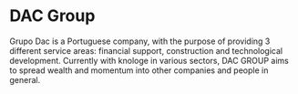 # DAC Group
Grupo Dac is a Portuguese company, with the purpose of providing 3 different service areas: financial support, construction and technological development. Currently with knologe in various sectors, DAC GROUP aims to spread wealth and momentum into other companies and people in general.
